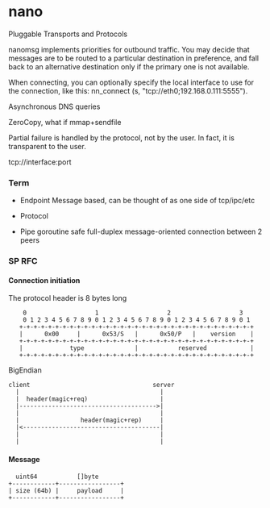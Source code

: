 nano
====


Pluggable Transports and Protocols

nanomsg implements priorities for outbound traffic. You may decide that messages are to be routed to a particular destination in preference, and fall back to an alternative destination only if the primary one is not available.

When connecting, you can optionally specify the local interface to use for the connection, like this: nn_connect (s, "tcp://eth0;192.168.0.111:5555").

Asynchronous DNS queries


ZeroCopy, what if mmap+sendfile

Partial failure is handled by the protocol, not by the user. In fact, it is transparent to the user.



tcp://interface:port 


### Term

- Endpoint
  Message based, can be thought of as one side of tcp/ipc/etc

- Protocol
  
- Pipe
  goroutine safe full-duplex message-oriented connection between 2 peers


### SP RFC

#### Connection initiation

The protocol header is 8 bytes long


        0                   1                   2                   3
        0 1 2 3 4 5 6 7 8 9 0 1 2 3 4 5 6 7 8 9 0 1 2 3 4 5 6 7 8 9 0 1
       +-+-+-+-+-+-+-+-+-+-+-+-+-+-+-+-+-+-+-+-+-+-+-+-+-+-+-+-+-+-+-+-+
       |      0x00     |      0x53/S   |      0x50/P   |    version    |
       +-+-+-+-+-+-+-+-+-+-+-+-+-+-+-+-+-+-+-+-+-+-+-+-+-+-+-+-+-+-+-+-+
       |             type              |           reserved            |
       +-+-+-+-+-+-+-+-+-+-+-+-+-+-+-+-+-+-+-+-+-+-+-+-+-+-+-+-+-+-+-+-+

   BigEndian


    client                                  server
      |                                       |
      |  header(magic+req)                    |
      |-------------------------------------->|
      |                                       |
      |                 header(magic+rep)     |
      |<--------------------------------------|
      |                                       |
      |                                       |

#### Message

      uint64           []byte
    +------------+-----------------+
    | size (64b) |     payload     |
    +------------+-----------------+
